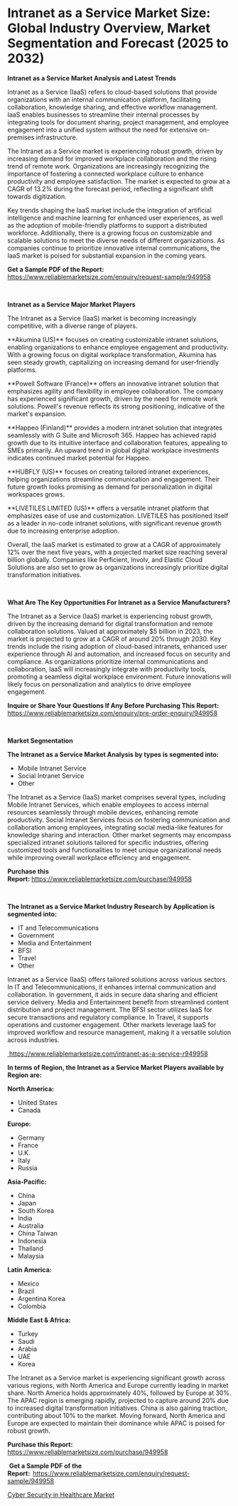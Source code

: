 <p><h1>Intranet as a Service Market Size: Global Industry Overview, Market Segmentation and Forecast (2025 to 2032)</h1></p><p><strong>Intranet as a Service Market Analysis and Latest Trends</strong></p>
<p><p>Intranet as a Service (IaaS) refers to cloud-based solutions that provide organizations with an internal communication platform, facilitating collaboration, knowledge sharing, and effective workflow management. IaaS enables businesses to streamline their internal processes by integrating tools for document sharing, project management, and employee engagement into a unified system without the need for extensive on-premises infrastructure.</p><p>The Intranet as a Service market is experiencing robust growth, driven by increasing demand for improved workplace collaboration and the rising trend of remote work. Organizations are increasingly recognizing the importance of fostering a connected workplace culture to enhance productivity and employee satisfaction. The market is expected to grow at a CAGR of 13.2% during the forecast period, reflecting a significant shift towards digitization.</p><p>Key trends shaping the IaaS market include the integration of artificial intelligence and machine learning for enhanced user experiences, as well as the adoption of mobile-friendly platforms to support a distributed workforce. Additionally, there is a growing focus on customizable and scalable solutions to meet the diverse needs of different organizations. As companies continue to prioritize innovative internal communications, the IaaS market is poised for substantial expansion in the coming years.</p></p>
<p><strong>Get a Sample PDF of the Report:&nbsp;</strong> <a href="https://www.reliablemarketsize.com/enquiry/request-sample/949958?utm_campaign=2804&utm_medium=2&utm_source=Github&utm_content=ia&utm_term=05032025&utm_id=intranet-as-a-service">https://www.reliablemarketsize.com/enquiry/request-sample/949958</a></p>
<p>&nbsp;</p>
<p><strong>Intranet as a Service Major Market Players</strong></p>
<p><p>The Intranet as a Service (IaaS) market is becoming increasingly competitive, with a diverse range of players. </p><p>**Akumina (US)** focuses on creating customizable intranet solutions, enabling organizations to enhance employee engagement and productivity. With a growing focus on digital workplace transformation, Akumina has seen steady growth, capitalizing on increasing demand for user-friendly platforms. </p><p>**Powell Software (France)** offers an innovative intranet solution that emphasizes agility and flexibility in employee collaboration. The company has experienced significant growth, driven by the need for remote work solutions. Powell's revenue reflects its strong positioning, indicative of the market's expansion.</p><p>**Happeo (Finland)** provides a modern intranet solution that integrates seamlessly with G Suite and Microsoft 365. Happeo has achieved rapid growth due to its intuitive interface and collaboration features, appealing to SMEs primarily. An upward trend in global digital workplace investments indicates continued market potential for Happeo.</p><p>**HUBFLY (US)** focuses on creating tailored intranet experiences, helping organizations streamline communication and engagement. Their future growth looks promising as demand for personalization in digital workspaces grows.</p><p>**LIVETILES LIMITED (US)** offers a versatile intranet platform that emphasizes ease of use and customization. LIVETILES has positioned itself as a leader in no-code intranet solutions, with significant revenue growth due to increasing enterprise adoption.</p><p>Overall, the IaaS market is estimated to grow at a CAGR of approximately 12% over the next five years, with a projected market size reaching several billion globally. Companies like Perficient, Involv, and Elastic Cloud Solutions are also set to grow as organizations increasingly prioritize digital transformation initiatives.</p></p>
<p>&nbsp;</p>
<p><strong>What Are The Key Opportunities For Intranet as a Service Manufacturers?</strong></p>
<p><p>The Intranet as a Service (IaaS) market is experiencing robust growth, driven by the increasing demand for digital transformation and remote collaboration solutions. Valued at approximately $5 billion in 2023, the market is projected to grow at a CAGR of around 20% through 2030. Key trends include the rising adoption of cloud-based intranets, enhanced user experience through AI and automation, and increased focus on security and compliance. As organizations prioritize internal communications and collaboration, IaaS will increasingly integrate with productivity tools, promoting a seamless digital workplace environment. Future innovations will likely focus on personalization and analytics to drive employee engagement.</p></p>
<p><strong>Inquire or Share Your Questions If Any Before Purchasing This Report:</strong> <a href="https://www.reliablemarketsize.com/enquiry/pre-order-enquiry/949958?utm_campaign=2804&utm_medium=2&utm_source=Github&utm_content=ia&utm_term=05032025&utm_id=intranet-as-a-service">https://www.reliablemarketsize.com/enquiry/pre-order-enquiry/949958</a></p>
<p>&nbsp;</p>
<p><strong>Market Segmentation</strong></p>
<p><strong>The Intranet as a Service Market Analysis by types is segmented into:</strong></p>
<p><ul><li>Mobile Intranet Service</li><li>Social Intranet Service</li><li>Other</li></ul></p>
<p><p>The Intranet as a Service (IaaS) market comprises several types, including Mobile Intranet Services, which enable employees to access internal resources seamlessly through mobile devices, enhancing remote productivity. Social Intranet Services focus on fostering communication and collaboration among employees, integrating social media-like features for knowledge sharing and interaction. Other market segments may encompass specialized intranet solutions tailored for specific industries, offering customized tools and functionalities to meet unique organizational needs while improving overall workplace efficiency and engagement.</p></p>
<p><strong>Purchase this Report:&nbsp;</strong><a href="https://www.reliablemarketsize.com/purchase/949958?utm_campaign=2804&utm_medium=2&utm_source=Github&utm_content=ia&utm_term=05032025&utm_id=intranet-as-a-service">https://www.reliablemarketsize.com/purchase/949958</a></p>
<p>&nbsp;</p>
<p><strong>The Intranet as a Service Market Industry Research by Application is segmented into:</strong></p>
<p><ul><li>IT and Telecommunications</li><li>Government</li><li>Media and Entertainment</li><li>BFSI</li><li>Travel</li><li>Other</li></ul></p>
<p><p>Intranet as a Service (IaaS) offers tailored solutions across various sectors. In IT and Telecommunications, it enhances internal communication and collaboration. In government, it aids in secure data sharing and efficient service delivery. Media and Entertainment benefit from streamlined content distribution and project management. The BFSI sector utilizes IaaS for secure transactions and regulatory compliance. In Travel, it supports operations and customer engagement. Other markets leverage IaaS for improved workflow and resource management, making it a versatile solution across industries.</p></p>
<p><a href="https://www.reliablemarketsize.com/intranet-as-a-service-r949958?utm_campaign=2804&utm_medium=2&utm_source=Github&utm_content=ia&utm_term=05032025&utm_id=intranet-as-a-service">&nbsp;https://www.reliablemarketsize.com/intranet-as-a-service-r949958</a></p>
<p><strong>In terms of Region, the Intranet as a Service Market Players available by Region are:</strong></p>
<p>
    <p> <strong> North America: </strong>
        <ul>
            <li>United States</li>
            <li>Canada</li>
        </ul>
        </p> 
    <p> <strong> Europe: </strong>
        <ul>
            <li>Germany</li>
            <li>France</li>
            <li>U.K.</li>
            <li>Italy</li>
            <li>Russia</li>
        </ul>
        </p> 
    <p> <strong> Asia-Pacific: </strong>
        <ul>
            <li>China</li>
            <li>Japan</li>
            <li>South Korea</li>
            <li>India</li>
            <li>Australia</li>
            <li>China Taiwan</li>
            <li>Indonesia</li>
            <li>Thailand</li>
            <li>Malaysia</li>
        </ul>
        </p> 
    <p> <strong> Latin America: </strong>
        <ul>
            <li>Mexico</li>
            <li>Brazil</li>
            <li>Argentina Korea</li>
            <li>Colombia</li>
        </ul>
        </p> 
    <p> <strong> Middle East & Africa: </strong>
        <ul>
            <li>Turkey</li>
            <li>Saudi</li>
            <li>Arabia</li>
            <li>UAE</li>
            <li>Korea</li>
        </ul>
    </p>
    </p>
<p><p>The Intranet as a Service market is experiencing significant growth across various regions, with North America and Europe currently leading in market share. North America holds approximately 40%, followed by Europe at 30%. The APAC region is emerging rapidly, projected to capture around 20% due to increased digital transformation initiatives. China is also gaining traction, contributing about 10% to the market. Moving forward, North America and Europe are expected to maintain their dominance while APAC is poised for robust growth.</p></p>
<p><strong>Purchase this Report: </strong><a href="https://www.reliablemarketsize.com/purchase/949958?utm_campaign=2804&utm_medium=2&utm_source=Github&utm_content=ia&utm_term=05032025&utm_id=intranet-as-a-service">https://www.reliablemarketsize.com/purchase/949958</a></p>
<p>&nbsp;<strong>Get a Sample PDF of the Report:&nbsp;&nbsp;</strong><a href="https://www.reliablemarketsize.com/enquiry/request-sample/949958?utm_campaign=2804&utm_medium=2&utm_source=Github&utm_content=ia&utm_term=05032025&utm_id=intranet-as-a-service">https://www.reliablemarketsize.com/enquiry/request-sample/949958</a></p>
<p><strong></strong></p>
<p><p><a href="https://github.com/iroldilom/Market-Research-Report-List-1/blob/main/cyber-security-in-healthcare-market.md?utm_campaign=2804&utm_medium=2&utm_source=Github&utm_content=ia&utm_term=05032025&utm_id=intranet-as-a-service">Cyber Security in Healthcare Market</a></p></p>